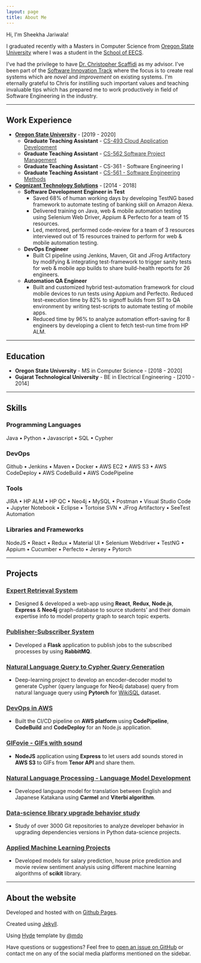 ```yaml
---
layout: page
title: About Me
---
```


Hi, I'm Sheekha Jariwala! 

I graduated recently with a Masters in Computer Science from [Oregon State University](https://oregonstate.edu/ "Home page of Oregon State University") where I was a student in the [School of EECS](https://eecs.oregonstate.edu/ "Home page of School of EECS at Oregon State University"). 

I've had the privilege to have [Dr. Christopher Scaffidi](https://eecs.oregonstate.edu/people/scaffidi-christopher) as my advisor. I've been part of the [Software Innovation Track](https://eecs.oregonstate.edu/future-students/graduate/ms-cs-innovation) where the focus is to create real systems which are *novel* and *improvement* on existing systems. I'm eternally grateful to Chris for instilling such important values and teaching invaluable tips which has prepared me to work productively in field of Software Engineering in the industry. 

---

## Work Experience
* [**Oregon State University**](https://oregonstate.edu/ "Home page of Oregon State University") - [2019 - 2020]
  - **Graduate Teaching Assistant** - <a href="https://canvas.oregonstate.edu/courses/1764544/assignments/syllabus" style="text-decoration:underline;color:#313131" target="_blank">CS-493 Cloud Application Development</a>
  - **Graduate Teaching Assistant** - <a href="http://web.engr.oregonstate.edu/~scaffidc/courses/cs562/index.shtml" style="text-decoration:underline;color:#313131" target="_blank">CS-562 Software Project Management</a>
  - **Graduate Teaching Assistant** - CS-361 - Software Engineering I
  - **Graduate Teaching Assistant** - <a href="http://web.engr.oregonstate.edu/~scaffidc/courses/cs561/index.shtml" style="text-decoration:underline;color:#313131" target="_blank">CS-561 - Software Engineering Methods</a>
* [**Cognizant Technology Solutions**](https://www.cognizant.com/) - [2014 - 2018]
  - **Software Development Engineer in Test**
    + Saved 68% of human working days by developing TestNG based framework to automate testing of banking skill on Amazon Alexa. 
    + Delivered training on Java, web & mobile automation testing using Selenium Web Driver, Appium & Perfecto for a team of 15 resources. 
    + Led, mentored, performed code-review for a team of 3 resources interviewed out of 15 resources trained to perform for web & mobile automation testing.
  - **DevOps Engineer**
    + Built CI pipeline using Jenkins, Maven, Git and JFrog Artifactory by modifying & integrating test-framework to trigger sanity tests for web & mobile app builds to share build-health reports for 26 engineers. 
  - **Automation QA Engineer**
    + Built and customized hybrid test-automation framework for cloud mobile devices to run tests using Appium and Perfecto. Reduced test-execution time by 82% to signoff builds from SIT to QA environment by writing test-scripts to automate testing of mobile apps. 
    + Reduced time by 96% to analyze automation effort-saving for 8 engineers by developing a client to fetch test-run time from HP ALM.

---

## Education
* **Oregon State University** - MS in Computer Science - [2018 - 2020]
* **Gujarat Technological University** - BE in Electrical Engineering - [2010 - 2014]

---

## Skills
### Programming Languages
Java • Python • Javascript • SQL • Cypher
### DevOps
Github • Jenkins • Maven • Docker • AWS EC2 • AWS S3 • AWS CodeDeploy • AWS CodeBuild • AWS CodePipeline
### Tools
JIRA • HP ALM • HP QC • Neo4j • MySQL • Postman • Visual Studio Code • Jupyter Notebook • Eclipse • Tortoise SVN • JFrog Artifactory • SeeTest Automation 
### Libraries and Frameworks
NodeJS • React • Redux • Material UI • Selenium Webdriver • TestNG • Appium • Cucumber • Perfecto • Jersey • Pytorch

---

## Projects
### <a title="View code on Github" target="_blank" style="text-decoration:underline;color:#313131"> Expert Retrieval System </a>
* Designed & developed a web-app using **React**, **Redux**, **Node.js**, **Express** & **Neo4j** graph-database to source students’ and their domain expertise info to model property graph to search topic experts. 

### <a href="https://github.com/SheekhaJ/rabbitmq-sample" title="View code on Github" target="_blank" style="text-decoration:underline;color:#313131">Publisher-Subscriber System</a>
* Developed a **Flask** application to publish jobs to the subscribed processes by using **RabbitMQ**.

### <a href="https://github.com/SheekhaJ/CS535_final_project" title="View on Github" target="_blank" style="text-decoration:underline;color:#313131"> Natural Language Query to Cypher Query Generation </a>
* Deep-learning project to develop an encoder-decoder model to generate Cypher (query language for Neo4j database) query from natural language query using **Pytorch** for <a href="https://github.com/salesforce/WikiSQL">WikiSQL</a> dataset. 

### <a title="View code on Github" target="_blank" style="text-decoration:underline;color:#313131"> DevOps in AWS </a>
* Built the CI/CD pipeline on **AWS platform** using **CodePipeline**, **CodeBuild** and **CodeDeploy** for an Node.js application. 

### <a href="https://github.com/SheekhaJ/Gifovie" title="View on Github" target="_blank" style="text-decoration:underline;color:#313131">  GIFovie - GIFs with sound </a>
* **NodeJS** application using **Express** to let users add sounds stored in **AWS S3** to GIFs from **Tenor API** and share them.

### <a href="https://github.com/SheekhaJ/CS-539-NaturalLanguageProcessing" title="View on Github" target="_blank" style="text-decoration:underline;color:#313131"> Natural Language Processing - Language Model Development </a>
* Developed language model for translation between English and Japanese Katakana using **Carmel** and **Viterbi algorithm**.

### <a title="View code on Github" target="_blank" style="text-decoration:underline;color:#313131"> Data-science library upgrade behavior study </a>
* Study of over 3000 Git repositories to analyze developer behavior in upgrading dependencies versions in Python data-science projects.

### <a href="https://github.com/SheekhaJ/CS519AppliedMachineLearning" title="View on Github"  target="_blank" style="text-decoration:underline;color:#313131">  Applied Machine Learning Projects </a>
* Developed models for salary prediction, house price prediction and movie review sentiment analysis using different machine learning algorithms of **scikit** library.

---

## About the website
Developed and hosted with <i class="fas fa-heart"></i> on [Github Pages](https://pages.github.com/). 

Created using [Jekyll](http://jekyllrb.com/). 

Using [Hyde](http://hyde.getpoole.com/) template by [@mdo](https://twitter.com/mdo)

Have questions or suggestions? Feel free to [open an issue on GitHub](https://github.com/SheekhaJ.github.io/issues/new) or contact me on any of the social media platforms mentioned on the sidebar.

<!-- <a class="twitter-timeline" data-width="480" data-height="640" data-theme="dark" href="https://twitter.com/ShikhaJariwla?ref_src=twsrc%5Etfw">Tweets by ShikhaJariwla</a> <script async src="https://platform.twitter.com/widgets.js" charset="utf-8"></script> -->
